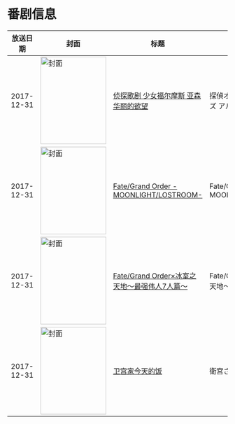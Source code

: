 # 番剧信息

|放送日期|封面|标题|日文标题|话数|评分|评分人数|
|---|---|---|---|---|---|---|
|2017-12-31|<img src="https://lain.bgm.tv/pic/cover/c/61/f4/230295_3c3tm.jpg" alt="封面" style="width:150px;height:200px;object-fit:cover;">|[侦探歌剧 少女福尔摩斯 亚森 华丽的欲望](https://bangumi.tv/subject/230295)|探偵オペラ ミルキィホームズ アルセーヌ 華麗なる欲望|1|6.8|178人评分|
|2017-12-31|<img src="https://lain.bgm.tv/pic/cover/c/36/96/231887_U9o48.jpg" alt="封面" style="width:150px;height:200px;object-fit:cover;">|[Fate/Grand Order -MOONLIGHT/LOSTROOM-](https://bangumi.tv/subject/231887)|Fate/Grand Order -MOONLIGHT/LOSTROOM-|1|5.7|1278人评分|
|2017-12-31|<img src="https://lain.bgm.tv/pic/cover/c/06/b8/231888_Qt6Ic.jpg" alt="封面" style="width:150px;height:200px;object-fit:cover;">|[Fate/Grand Order×冰室之天地～最强伟人7人篇～](https://bangumi.tv/subject/231888)|Fate/Grand Order×氷室の天地～7人の最強偉人編～|1|6.1|471人评分|
|2017-12-31|<img src="https://lain.bgm.tv/pic/cover/c/bb/27/234349_7G58b.jpg" alt="封面" style="width:150px;height:200px;object-fit:cover;">|[卫宫家今天的饭](https://bangumi.tv/subject/234349)|衛宮さんちの今日のごはん|13|7.5|6810人评分|
